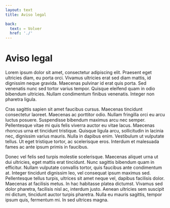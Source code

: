 ```yaml
---
layout: text
title: Aviso legal

back:
  text: ← Volver
  href: './'
---
```


# Aviso legal

Lorem ipsum dolor sit amet, consectetur adipiscing elit. Praesent eget ultricies diam, eu porta orci. Vivamus ultricies erat sed diam mattis, id dignissim neque gravida. Maecenas pulvinar id erat quis porta. Sed venenatis nunc sed tortor varius tempor. Quisque eleifend quam in odio bibendum ultricies. Nullam condimentum finibus venenatis. Integer non pharetra ligula.

Cras sagittis sapien sit amet faucibus cursus. Maecenas tincidunt consectetur laoreet. Maecenas ac porttitor odio. Nullam fringilla orci eu arcu luctus posuere. Suspendisse bibendum maximus arcu nec semper. Pellentesque vitae mi quis felis viverra auctor eu vitae lacus. Maecenas rhoncus urna et tincidunt tristique. Quisque ligula arcu, sollicitudin in lacinia nec, dignissim varius mauris. Nulla in dapibus enim. Vestibulum ut vulputate tellus. Ut eget tristique tortor, ac scelerisque eros. Interdum et malesuada fames ac ante ipsum primis in faucibus.

Donec vel felis sed turpis molestie scelerisque. Maecenas aliquet urna ut dui ultricies, eget mattis erat tincidunt. Nunc sagittis bibendum quam in efficitur. Nullam vulputate convallis tortor, quis faucibus ante condimentum at. Integer tincidunt dignissim leo, vel consequat ipsum maximus sed. Pellentesque tellus turpis, ultrices sit amet neque vel, dapibus facilisis dolor. Maecenas at facilisis metus. In hac habitasse platea dictumst. Vivamus sed dolor pharetra, facilisis nisl ac, interdum justo. Aenean ultricies sem suscipit mi dictum, tincidunt auctor turpis pharetra. Nulla eu mauris sagittis, tempor ipsum quis, fermentum mi. In sed ultrices magna. 
